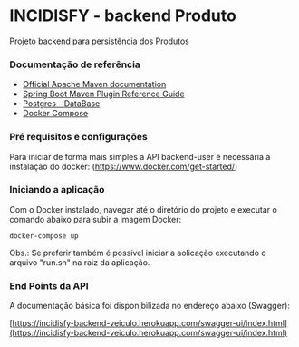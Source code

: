 # INCIDISFY - backend Produto
Projeto backend para persistência dos Produtos

### Documentação de referência

* [Official Apache Maven documentation](https://maven.apache.org/guides/index.html)
* [Spring Boot Maven Plugin Reference Guide](https://docs.spring.io/spring-boot/docs/2.2.1.RELEASE/maven-plugin/)
* [Postgres - DataBase](https://www.postgresql.org/)
* [Docker Compose](https://docs.docker.com/compose/)

### Pré requisitos e configurações

Para iniciar de forma mais simples a API backend-user é necessária a instalação do docker: (https://www.docker.com/get-started/)

### Iniciando a aplicação

Com o Docker instalado, navegar até o diretório do projeto e executar o comando abaixo para subir a imagem Docker:

	docker-compose up
	
Obs.: Se preferir também é possível iniciar a aolicação executando o arquivo "run.sh" na raiz da aplicação.


### End Points da API

A documentação básica foi disponibilizada no endereço abaixo (Swagger):

[https://incidisfy-backend-veiculo.herokuapp.com/swagger-ui/index.html](https://incidisfy-backend-veiculo.herokuapp.com/swagger-ui/index.html)
